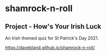 # shamrock-n-roll

## Project - How's Your Irish Luck

An Irish themed quiz for St Patrick's Day 2021.

https://davebland.github.io/shamrock-n-roll/
